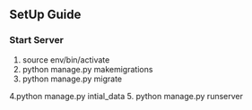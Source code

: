 ## SetUp Guide

### Start Server

1. source env/bin/activate
2. python manage.py makemigrations
3. python manage.py migrate

4.python manage.py intial_data
5. python manage.py runserver